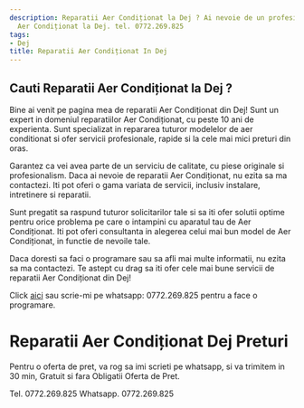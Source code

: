 ```yaml
---
description: Reparatii Aer Condiționat la Dej ? Ai nevoie de un profesionist in Reparatii
  Aer Condiționat la Dej. tel. 0772.269.825
tags:
- Dej
title: Reparatii Aer Condiționat In Dej
---
```



## Cauti Reparatii Aer Condiționat la Dej ?


Bine ai venit pe pagina mea de reparatii Aer Condiționat din Dej! Sunt un expert in domeniul reparatiilor Aer Condiționat, cu peste 10 ani de experienta. Sunt specializat in repararea tuturor modelelor de aer conditionat si ofer servicii profesionale, rapide si la cele mai mici preturi din oras. 

Garantez ca vei avea parte de un serviciu de calitate, cu piese originale si profesionalism. Daca ai nevoie de reparatii Aer Condiționat, nu ezita sa ma contactezi. Iti pot oferi o gama variata de servicii, inclusiv instalare, intretinere si reparatii.

Sunt pregatit sa raspund tuturor solicitarilor tale si sa iti ofer solutii optime pentru orice problema pe care o intampini cu aparatul tau de Aer Condiționat. Iti pot oferi consultanta in alegerea celui mai bun model de Aer Condiționat, in functie de nevoile tale. 

Daca doresti sa faci o programare sau sa afli mai multe informatii, nu ezita sa ma contactezi. Te astept cu drag sa iti ofer cele mai bune servicii de reparatii Aer Condiționat din Dej! 

Click <a href="https://www.example.com/">aici</a> sau scrie-mi pe whatsapp: 0772.269.825 pentru a face o programare.

# Reparatii Aer Condiționat Dej Preturi
Pentru o oferta de pret, va rog sa imi scrieti pe whatsapp, si va trimitem in 30 min, Gratuit si fara Obligatii Oferta de Pret.

Tel. 0772.269.825
Whatsapp. 0772.269.825